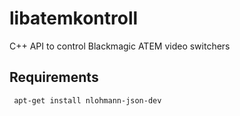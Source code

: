 # libatemkontroll

C++ API to control Blackmagic ATEM video switchers

## Requirements

``` apt-get install nlohmann-json-dev```
